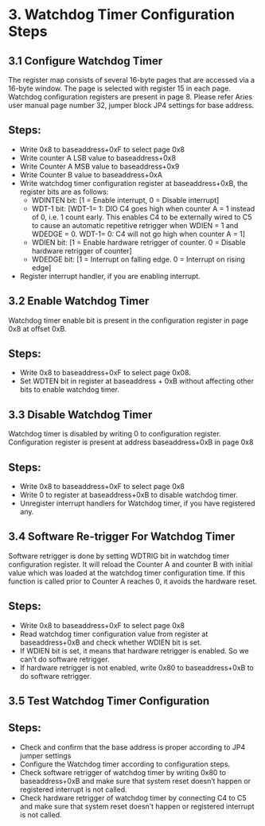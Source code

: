 # 3. Watchdog Timer Configuration Steps

## 3.1 Configure Watchdog Timer

The register map consists of several 16-byte pages that are accessed via a 16-byte window. The page is selected with register 15 in each page. Watchdog configuration registers are present in page 8. Please refer Aries user manual page number 32, jumper block JP4 settings for base address.

## **Steps:**

* Write 0x8 to baseaddress+0xF to select page 0x8
* Write counter A LSB value to baseaddress+0x8 
* Write Counter A MSB value to baseaddress+0x9 
* Write Counter B value to baseaddress+0xA 
* Write watchdog timer configuration register at baseaddress+0xB, the register bits are as follows:
  * WDINTEN bit: \[1 = Enable interrupt, 0 = Disable interrupt\] 
  * WDT-1 bit: \[WDT-1= 1: DIO C4 goes high when counter A = 1 instead of 0, i.e. 1 count early. This enables C4 to be externally wired to C5 to cause an automatic repetitive retrigger when WDIEN = 1 and WDEDGE = 0. WDT-1= 0: C4 will not go high when counter A = 1\] 
  * WDIEN bit: \[1 = Enable hardware retrigger of counter. 0 = Disable hardware retrigger of counter\] 
  * WDEDGE bit: \[1 = Interrupt on falling edge. 0 = Interrupt on rising edge\] 
* Register interrupt handler, if you are enabling interrupt.

## 3.2 Enable Watchdog Timer

Watchdog timer enable bit is present in the configuration register in page 0x8 at offset 0xB.

## Steps:

* Write 0x8 to baseaddress+0xF to select page 0x08. 
* Set WDTEN bit in register at baseaddress + 0xB without affecting other bits to enable watchdog timer.

## 3.3 Disable Watchdog Timer

Watchdog timer is disabled by writing 0 to configuration register. Configuration register is present at address baseaddress+0xB in page 0x8

## Steps:

* Write 0x8 to baseaddress+0xF to select page 0x8 
* Write 0 to register at baseaddress+0xB to disable watchdog timer. 
* Unregister interrupt handlers for Watchdog timer, if you have registered any.

## 3.4 Software Re-trigger For Watchdog Timer

Software retrigger is done by setting WDTRIG bit in watchdog timer configuration register. It will reload the Counter A and counter B with initial value which was loaded at the watchdog timer configuration time. If this function is called prior to Counter A reaches 0, it avoids the hardware reset.

## Steps:

* Write 0x8 to baseaddress+0xF to select page 0x8 
* Read watchdog timer configuration value from register at baseaddress+0xB and check whether WDIEN bit is set. 
* If WDIEN bit is set, it means that hardware retrigger is enabled. So we can’t do software retrigger. 
* If hardware retrigger is not enabled, write 0x80 to baseaddress+0xB to do software retrigger.

## 3.5 Test Watchdog Timer Configuration

## Steps:

* Check and confirm that the base address is proper according to JP4 jumper settings 
* Configure the Watchdog timer according to configuration steps. 
* Check software retrigger of watchdog timer by writing 0x80 to baseaddress+0xB and make sure that system reset doesn’t happen or registered interrupt is not called. 
* Check hardware retrigger of watchdog timer by connecting C4 to C5 and make sure that system reset doesn’t happen or registered interrupt is not called.

